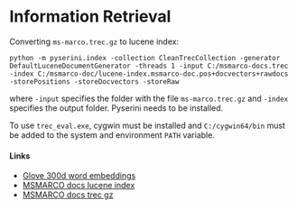 # Information Retrieval


Converting ```ms-marco.trec.gz``` to lucene index:
```
python -m pyserini.index -collection CleanTrecCollection -generator DefaultLuceneDocumentGenerator -threads 1 -input C:/msmarco-docs.trec -index C:/msmarco-doc/lucene-index.msmarco-doc.pos+docvectors+rawdocs -storePositions -storeDocvectors -storeRaw
```

where ```-input``` specifies the folder with the file ```ms-marco.trec.gz``` and ```-index``` specifies the output folder. Pyserini needs to be installed.


To use ```trec_eval.exe```, cygwin must be installed and ```C:/cygwin64/bin``` must be added to the system and environment ```PATH``` variable.

#### Links
- [Glove 300d word embeddings](https://drive.google.com/file/d/1Y6022PHZp8PhRicet5qGyMg2tbmV8i31/view?usp=sharing)
- [MSMARCO docs lucene index](https://drive.google.com/file/d/13rQQbZndcqRNZ2oHSG_WKVlcYCDUHYUX/view)
- [MSMARCO docs trec gz](https://drive.google.com/file/d/145-oX04S0TFKPEP5TwGCAlXfsiAs7MnP/view?usp=sharing)

